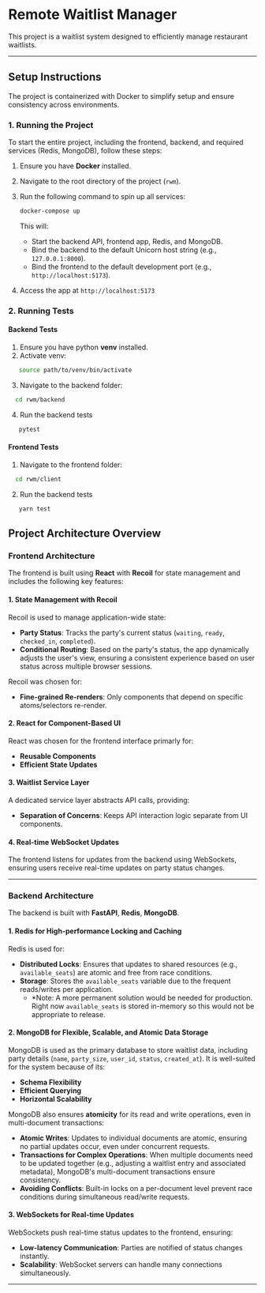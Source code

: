 # **Remote Waitlist Manager**

This project is a waitlist system designed to efficiently manage restaurant waitlists.

---

## **Setup Instructions**

The project is containerized with Docker to simplify setup and ensure consistency across environments.

### **1. Running the Project**

To start the entire project, including the frontend, backend, and required services (Redis, MongoDB), follow these steps:

1. Ensure you have **Docker** installed.
2. Navigate to the root directory of the project (`rwm`).
3. Run the following command to spin up all services:

   ```bash
   docker-compose up
   ```
   This will:
   - Start the backend API, frontend app, Redis, and MongoDB.
   - Bind the backend to the default Unicorn host string (e.g., `127.0.0.1:8000`).
   - Bind the frontend to the default development port (e.g., `http://localhost:5173`).

4. Access the app at `http://localhost:5173`

### **2. Running Tests**
#### Backend Tests
1. Ensure you have python **venv** installed.
2. Activate venv:
```bash
   source path/to/venv/bin/activate
   ```
3. Navigate to the backend folder:
 ```bash
   cd rwm/backend
   ```
4. Run the backend tests
```bash
   pytest
   ```
#### Frontend Tests
1. Navigate to the frontend folder:
 ```bash
   cd rwm/client
   ```
2. Run the backend tests
```bash
   yarn test
   ```

## **Project Architecture Overview**

### **Frontend Architecture**
The frontend is built using **React** with **Recoil** for state management and includes the following key features:

#### 1. **State Management with Recoil**
Recoil is used to manage application-wide state:
- **Party Status**: Tracks the party's current status (`waiting`, `ready`, `checked_in`, `completed`).
- **Conditional Routing**: Based on the party's status, the app dynamically adjusts the user's view, ensuring a consistent experience based on user status across multiple browser sessions.

Recoil was chosen for:
- **Fine-grained Re-renders**: Only components that depend on specific atoms/selectors re-render.

#### 2. **React for Component-Based UI**
React was chosen for the frontend interface primarly for:
- **Reusable Components**
- **Efficient State Updates**
#### 3. **Waitlist Service Layer**
A dedicated service layer abstracts API calls, providing:
- **Separation of Concerns**: Keeps API interaction logic separate from UI components.

#### 4. **Real-time WebSocket Updates**
The frontend listens for updates from the backend using WebSockets, ensuring users receive real-time updates on party status changes.

---

### **Backend Architecture**
The backend is built with **FastAPI**, **Redis**, **MongoDB**.

#### 1. **Redis for High-performance Locking and Caching**
Redis is used for:
- **Distributed Locks**: Ensures that updates to shared resources (e.g., `available_seats`) are atomic and free from race conditions.
- **Storage**: Stores the `available_seats` variable due to the frequent reads/writes per application. 
    * *Note: A more permanent solution would be needed for production. Right now `available_seats` is stored in-memory so this would not be appropriate to release.

#### 2. **MongoDB for Flexible, Scalable, and Atomic Data Storage**
MongoDB is used as the primary database to store waitlist data, including party details (`name`, `party_size`, `user_id`, `status`, `created_at`). It is well-suited for the system because of its:

- **Schema Flexibility**
- **Efficient Querying**
- **Horizontal Scalability**

MongoDB also ensures **atomicity** for its read and write operations, even in multi-document transactions:
- **Atomic Writes**: Updates to individual documents are atomic, ensuring no partial updates occur, even under concurrent requests.
- **Transactions for Complex Operations**: When multiple documents need to be updated together (e.g., adjusting a waitlist entry and associated metadata), MongoDB's multi-document transactions ensure consistency.
- **Avoiding Conflicts**: Built-in locks on a per-document level prevent race conditions during simultaneous read/write requests.


#### 3. **WebSockets for Real-time Updates**
WebSockets push real-time status updates to the frontend, ensuring:
- **Low-latency Communication**: Parties are notified of status changes instantly.
- **Scalability**: WebSocket servers can handle many connections simultaneously.

---

